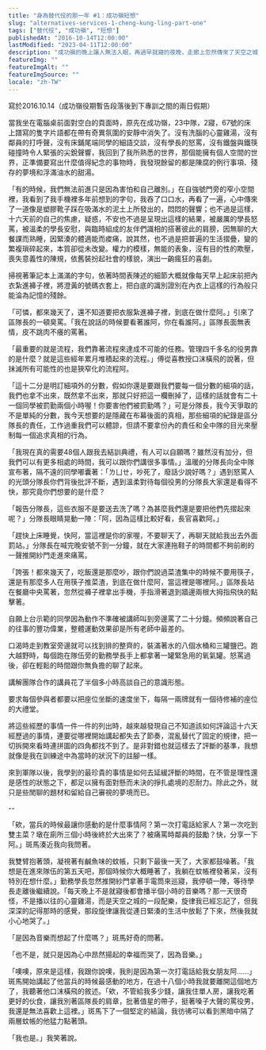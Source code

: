 ```yaml
---
title: "身為替代役的那一年 #1：成功嶺短想"
slug: "alternatives-services-1-cheng-kung-ling-part-one"
tags: ["替代役", "成功嶺", "短想"]
publishedAt: "2016-10-14T12:00:00"
lastModified: "2023-04-11T12:00:00"
description: "成功嶺的晚上讓人無法入眠，再過早就寢的夜晚，走廊上忽然傳來了天空之城的音樂"
featureImg: ""
featureImgAlt: ""
featureImgSource: ""
locale: "zh-TW"
---
```


寫於2016.10.14（成功嶺役期暫告段落後到下專訓之間的兩日假期）

當我坐在電腦桌前面對空白的頁面時，原先在成功嶺，23中隊，2寢，67號的床上譜寫的隻字片語都在帶有奇異氛圍的安靜中消失了。沒有洗腦的心靈雞湯，沒有鄰員的打呼聲，沒有床鋪尾端同學的細語交談，沒有學長的怒罵，沒有鐵盤與鐵筷碰撞時令人緊張的尖銳聲響，我回到了我所熟悉的世界，那個能擁有個人空間的世界，正準備要寫出什麼值得紀念的事物時，我發現餘留的都是陳腐的例行事項、殘存的夢境和浮滿油水的甜湯。

「有的時候，我們無法前進只是因為害怕和自己離別。」在自強號門旁的窄小空間裡，我看到了我手機裡多年前想到的字句，我吞了口口水，再看了一遍，心中傳來了一道像是塑膠靴子踩在吸滿水的泥土上所發出的，悶悶的聲響；也不過是這樣，十六天前的自己的焦慮，疑惑，不安也不過是呈現出這樣的結果，被嚴厲的學長怒罵，被溫柔的學長安慰，與臨時組成的友伴們識相的搭著彼此的肩膀，因無聊的大餐課而熟睡，因緊湊的體適能而痠痛，說其然，也不過是把普遍的生活摺疊，變的繁複瑣碎起來，本質卻從未改變。權力的模樣，無能的表象，沒有目的性的欺壓，喪失意義性的陳規，依舊裝扮起社會的樣貌，演出一齣瘋狂的喜劇。

掃視著筆記本上滿滿的字句，依著時間表陳述的細節大概就像每天早上起床前把內衣紮進褲子裡，將澄黃的號碼衣套上，把白底的識別證別在內衣上這樣的行為般只能淪為記憶的殘餘。

「可憐，都來幾天了，還不知道要把衣服紮進褲子裡，到底在做什麼阿。」引來了區隊長的一頓臭罵。「我在說話的時候要看著誰阿，你在看誰阿。」區隊長面無表情，皮不跳肉不癢的罵著。

「最重要的就是流程，我們靠著流程來達成不可能的任務。管理四千多名的役男靠的是什麼？就是這些經年累月堆積起來的流程。」傅從喜教授口沫橫飛的說著，但抹滅所有可能性的也是狹窄化的流程阿。

「這十二分是明訂細項外的分數，假如你還是要跟我們要每一個分數的細項的話，我們也拿不出來，既然拿不出來，那就只好把這一欄刪掉了，這樣的話就會有二十一個同學被罰勤兩個小時喔！你要害他們被罰勤嗎？」可是分隊長，我今天爭取的不是單純的分數，我今天想要的是隱藏在布幕後面的真相，那些細項的紀錄是區分隊長的責任，工作過重我們可以體諒，但請不要拿份內的責任和全中隊的目光來壓制每一個追求真相的行為。

「我現在真的需要48個人跟我去結訓典禮，有人可以自願嗎？雖然沒有加分，但我們可以有更多相處的時間，我可以跟你們講很多事情。」溫暖的分隊長向全中隊宣布著，隔不遠的同學嘟囊著：「ㄌㄩㄝ，吵死了，廢話少說好嗎？」遇到怒罵人的光頭分隊長你們背後批評不斷，遇到溫柔對待每個役男的分隊長大家還是看得不快，那究竟你們想要的是什麼？

「報告分隊長，這些衣服不是要送去洗了嗎？為甚麼我們還是要把他們先摺起來呢？」分隊長眼睛晃動一陣：「阿，因為這樣比較好看，長官喜歡阿。」

「趕快上床睡覺，快阿，當這裡是你的家喔，不要聊天了，再聊天就給我出去外面罰站。」分隊長在喊完晚安號不到一分鐘，就在大家連拖鞋子的時間都不夠前刷的一聲推開紗門走進來痛罵。

「誇張！都來幾天了，吃飯還是那麼吵，跟你們說過菜渣集中的時候不要用筷子，還是有那麼多人在用筷子推菜渣，到底在做什麼阿，當這裡是哪裡阿。」區隊長站在餐廳中央罵著，忽然從褲子裡拿出手機，手指滑著退到牆邊兩根大拇指飛快的點擊著。

自願上台示範的同學因為動作不準確被講師叫到旁邊罵了二十分鐘。頻頻說著自己的往事的豐功偉業，整體運動效果卻是所有老師中最差的。

口渴時走到教室旁邊就可以找到排的整齊的，裝滿著水的八個水桶和三罐鹽巴。跑大越野時，每個跑在隊伍旁的勤務學長手上都拿著一罐緊急用的氧氣罐。怒罵過後，卻在輕鬆的時間跟你無負擔的聊了起來。

講解團隊合作的講員花了半個多小時高談自己的意識形態。

要求每個參與者都要以把座位坐斷的速度坐下，每隔一兩牌就有一個待修補的座位的大禮堂。

將這些經歷的事情一件一件的列出時，越來越發現自己不知道該如何評論這十六天經歷過的事情，連要從哪裡開始講起都失去了節奏，混亂替代了固定的規律，把一切拆開來看時連拼圖的四角都找不到了。是非對錯也就這樣去了評斷的基準，我想就像是我在訓練途中為當時的狀況下的註腳一樣。

來到軍隊以後，我學到的最珍貴的事情是如何去延緩評斷的時間，在不管是理性還是感性的狀態之下，都足以擁有面對懸而未決的掙扎處境的忍耐力。除此之外，就只是些閒聊的題材和留給自己審視的夢境而已。

--

「欸，當兵的時候最讓你感動的是什麼事情阿？第一次打電話給家人？第一次吃到雙主菜？墩在廁所三個小時後終於大出來了？被痛罵時鄰員的鼓勵？快，分享一下阿。」斑馬湊近我向我問著。

我雙臂抱著頭，凝視著有鹹魚味的蚊帳，只剩下最後一天了，大家都鼓噪著。「我想是在進來隊伍的第五天吧，那個時候你大概睡著了，我躺在蚊帳裡發著呆，沒有特別在想什麼。」勤務學長忽然推開紗門拿著手電筒來巡寢，我停頓一陣，等待學長走離後繼續說。「每天晚上不是就寢後都會播半個小時的音樂嗎？那一天很奇怪，不是播以往的心靈雞湯，而是天空之城的一段配樂，旋律我已經忘記了，但我深深的記得那時的感覺，那段旋律讓我從連日緊湊的生活中放鬆了下來，然後我就小心地哭了。」

「是因為音樂而想起了什麼嗎？」斑馬好奇的問著。

「也不是，就只是因為心中昂然揚起的幸福而哭了，因為音樂。」

「噢噢，原來是這樣，我跟你說噢，我則是因為第一次打電話給我女朋友阿......」斑馬開始講起了他當兵的時候最感動的地方，在過十八個小時我就要離開這個地方了，我聽著他口沫橫飛的敘述。「欸，不管給我多少錢，讓我住單人房，讓我吃著更好的伙食，讓我別著區隊長的肩章，批著值星的帶子，挺著嗓子大聲的罵役男，我還是無法喜歡上這裡。」斑馬下了一個堅定的結論，我彷彿可以看到黑暗中隔了兩層蚊帳的他猛力點著頭。

「我也是。」我笑著說。